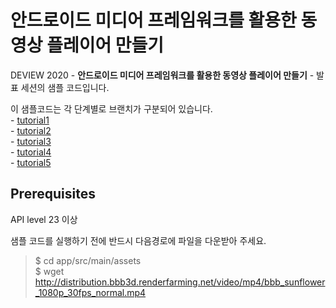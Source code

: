 # 안드로이드 미디어 프레임워크를 활용한 동영상 플레이어 만들기

DEVIEW 2020 - **안드로이드 미디어 프레임워크를 활용한 동영상 플레이어 만들기** - 발표 세션의 샘플 코드입니다.


이 샘플코드는 각 단계별로 브랜치가 구분되어 있습니다.<br/>
\- [tutorial1](https://github.com/jeehwan/MediaPlayerWithAndroidMultimediaFramework/tree/tutorial1)<br/>
\- [tutorial2](https://github.com/jeehwan/MediaPlayerWithAndroidMultimediaFramework/tree/tutorial2)<br/>
\- [tutorial3](https://github.com/jeehwan/MediaPlayerWithAndroidMultimediaFramework/tree/tutorial3)<br/>
\- [tutorial4](https://github.com/jeehwan/MediaPlayerWithAndroidMultimediaFramework/tree/tutorial4)<br/>
\- [tutorial5](https://github.com/jeehwan/MediaPlayerWithAndroidMultimediaFramework/tree/tutorial5)<br/>


## Prerequisites
API level 23 이상

샘플 코드를 실행하기 전에 반드시 다음경로에 파일을 다운받아 주세요.<br/>
> $ cd app/src/main/assets<br/>
> $ wget http://distribution.bbb3d.renderfarming.net/video/mp4/bbb_sunflower_1080p_30fps_normal.mp4<br/>
